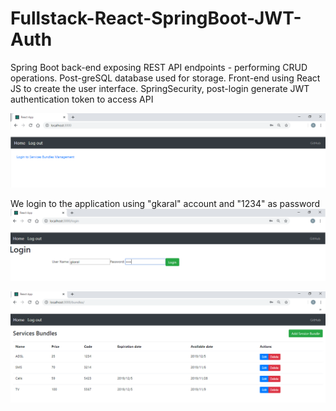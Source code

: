 # Fullstack-React-SpringBoot-JWT-Auth
Spring Boot back-end exposing REST API endpoints - performing CRUD operations. Post-greSQL database used for storage. Front-end using React JS to create the user interface. SpringSecurity, post-login generate JWT authentication token to access API


![App Screenshot](Screenshots/Untitled.png)


We login to the application using "gkaral" account and "1234" as password
![App Screenshot](Screenshots/Untitledlogin.png)



![App Screenshot](Screenshots/UntitledloginLIST.png)
